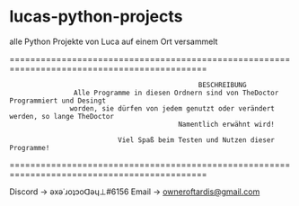 # lucas-python-projects
alle Python Projekte von Luca auf einem Ort versammelt

============================================================================================

                                                   BESCHREIBUNG
                    Alle Programme in diesen Ordnern sind von TheDoctor Programmiert und Desingt
                   worden, sie dürfen von jedem genutzt oder verändert werden, so lange TheDoctor
                                              Namentlich erwähnt wird!
                                              
                               Viel Spaß beim Testen und Nutzen dieser Programme!

============================================================================================

Discord -> ǝxǝ˙ɹoʇɔoᗡǝɥ⊥#6156
Email -> owneroftardis@gmail.com
